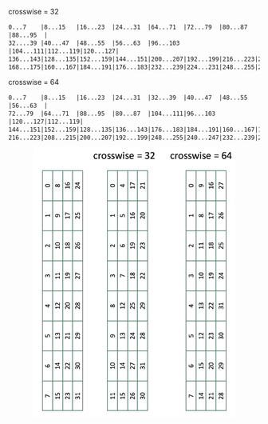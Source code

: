 crosswise = 32
```text
0...7    |8...15   |16...23  |24...31  |64...71  |72...79  |80...87  |88...95  |
32....39 |40...47  |48...55  |56...63  |96...103 |104...111|112...119|120...127|
136...143|128...135|152...159|144...151|200...207|192...199|216...223|208...215|
168...175|160...167|184...191|176...183|232...239|224...231|248...255|240...247| 
```

crosswise = 64
```text
0...7    |8...15   |16...23  |24...31  |32...39  |40...47  |48...55  |56...63  |
72...79  |64...71  |88...95  |80...87  |104...111|96...103 |120...127|112...119|
144...151|152...159|128...135|136...143|176...183|184...191|160...167|168...175|
216...223|208...215|200...207|192...199|248...255|240...247|232...239|224...231|
```

<p align="center">
<img src="figures/siwzzled_layout1.png" width=80%>
</p>
